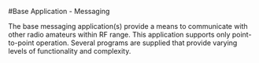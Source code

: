 #Base Application - Messaging

The base messaging application(s) provide a means to communicate with other radio amateurs within RF range. This application supports only point-to-point operation. Several programs are supplied that provide varying levels of functionality and complexity. 


